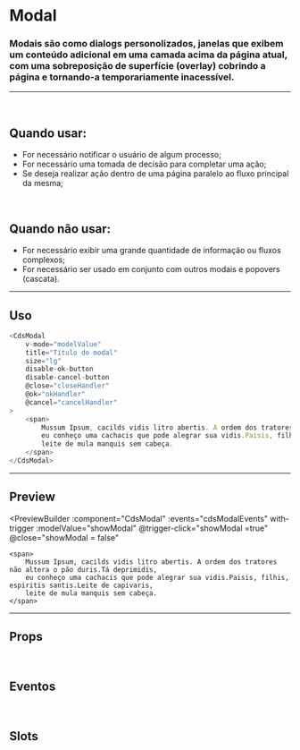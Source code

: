 # Modal

### Modais são como dialogs personolizados, janelas que exibem um conteúdo adicional em uma camada acima da página atual, com uma sobreposição de superfície (overlay) cobrindo a página e tornando-a temporariamente inacessível.
---
<br />

## Quando usar:
- For necessário notificar o usuário de algum processo;
- For necessário uma tomada de decisão para completar uma ação;
- Se deseja realizar ação dentro de uma página paralelo ao fluxo principal da mesma;

<br />

## Quando não usar:
- For necessário exibir uma grande quantidade de informação ou fluxos complexos;
- For necessário ser usado em conjunto com outros modais e popovers (cascata).

---

## Uso

```js
<CdsModal
	v-mode="modelValue" 
	title="Título do modal"
	size="lg"
	disable-ok-button
	disable-cancel-button
	@close="closeHandler"
	@ok="okHandler"
	@cancel="cancelHandler"
>
	<span>
		Mussum Ipsum, cacilds vidis litro abertis. A ordem dos tratores não altera o pão duris.Tá deprimidis,
		eu conheço uma cachacis que pode alegrar sua vidis.Paisis, filhis, espiritis santis.Leite de capivaris,
		leite de mula manquis sem cabeça.
	</span>
</CdsModal>
```

---

## Preview

<PreviewBuilder
	:component="CdsModal"
	:events="cdsModalEvents"
	with-trigger
	:modelValue="showModal"
	@trigger-click="showModal =true"
	@close="showModal = false"
>
	<span>
		Mussum Ipsum, cacilds vidis litro abertis. A ordem dos tratores não altera o pão duris.Tá deprimidis,
		eu conheço uma cachacis que pode alegrar sua vidis.Paisis, filhis, espiritis santis.Leite de capivaris,
		leite de mula manquis sem cabeça.
	</span>
</PreviewBuilder>

---

## Props

<APITable
	name="Modal"
	section="props"
/>
<br />

## Eventos

<APITable
	name="Modal"
	section="events"
/>
<br />

## Slots

<APITable
	name="Modal"
	section="slots"
/>

<script setup>
import { ref } from 'vue';
import CdsModal from '@/components/Modal.vue';

const showModal = ref(false);

const cdsModalEvents = [
	'close',
	'update:modelValue',
	'ok',
	'cancel'
];
</script>
